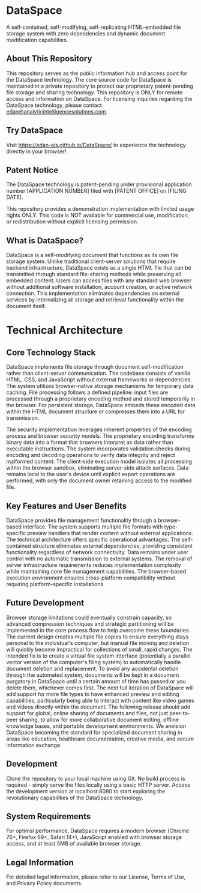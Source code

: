 # DataSpace
A self-contained, self-modifying, self-replicating HTML-embedded file storage system with zero dependencies and dynamic document modification capabilities.

## About This Repository
This repository serves as the public information hub and access point for the DataSpace technology. The core source code for DataSpace is maintained in a private repository to protect our proprietary patent-pending file storage and sharing technology. This repository is ONLY for remote access and information on DataSpace. For licensing inquiries regarding the DataSpace technology, please contact edan@analyticintelligencesolutions.com.

## Try DataSpace
Visit https://edan-ais.github.io/DataSpace/ to experience the technology directly in your browser!

## Patent Notice
The DataSpace technology is patent-pending under provisional application number [APPLICATION NUMBER] filed with [PATENT OFFICE] on [FILING DATE].

This repository provides a demonstration implementation with limited usage rights ONLY. This code is NOT available for commercial use, modification, or redistribution without explicit licensing permission.

## What is DataSpace?
DataSpace is a self-modifying document that functions as its own file storage system. Unlike traditional client-server solutions that require backend infrastructure, DataSpace exists as a single HTML file that can be transmitted through standard file-sharing methods while preserving all embedded content. Users can access files with any standard web browser without additional software installation, account creation, or active network connection. This implementation eliminates dependencies on external services by internalizing all storage and retrieval functionality within the document itself.

# Technical Architecture
## Core Technology Stack
DataSpace implements file storage through document self-modification rather than client-server communication. The codebase consists of vanilla HTML, CSS, and JavaScript without external frameworks or dependencies. The system utilizes browser-native storage mechanisms for temporary data caching. File processing follows a defined pipeline: input files are processed through a proprietary encoding method and stored temporarily in the browser. For persistent storage, DataSpace embeds these encoded data within the HTML document structure or compresses them into a URL for transmission.

The security implementation leverages inherent properties of the encoding process and browser security models. The proprietary encoding transforms binary data into a format that browsers interpret as data rather than executable instructions. The system incorporates validation checks during encoding and decoding operations to verify data integrity and reject malformed content. The client-side execution model isolates all processing within the browser sandbox, eliminating server-side attack surfaces. Data remains local to the user's device until explicit export operations are performed, with only the document owner retaining access to the modified file.

## Key Features and User Benefits
DataSpace provides file management functionality through a browser-based interface. The system supports multiple file formats with type-specific preview handlers that render content without external applications. The technical architecture offers specific operational advantages. The self-contained structure eliminates external dependencies, providing consistent functionality regardless of network connectivity. Data remains under user control with no automatic transmission to external systems. The removal of server infrastructure requirements reduces implementation complexity while maintaining core file management capabilities. The browser-based execution environment ensures cross-platform compatibility without requiring platform-specific installations.

## Future Development
Browser storage limitations could eventually constrain capacity, so advanced compression techniques and strategic partitioning will be implemented in the core process flow to help overcome these boundaries. The current design creates multiple file copies to ensure everything stays personal to the individual's computer, but manual file moving and deletion will quickly become impractical for collections of small, rapid changes. The intended fix is to create a virtual file system interface (potentially a parallel vector version of the computer's filing system) to automatically handle document deletion and replacement. To avoid any accidental deletion through the automated system, documents will be kept in a document purgatory in DataSpace until a certain amount of time has passed or you delete them, whichever comes first. The next full iteration of DataSpace will add support for more file types to have enhanced preview and editing capabilities, particularly being able to interact with content like video games and videos directly within the document. The following release should add support for global, online sharing of documents and files, not just peer-to-peer sharing, to allow for more collaborative document editing, offline knowledge bases, and portable development environments. We envision DataSpace becoming the standard for specialized document sharing in areas like education, healthcare documentation, creative media, and secure information exchange.

## Development
Clone the repository to your local machine using Git. No build process is required - simply serve the files locally using a basic HTTP server. Access the development version at localhost:8080 to start exploring the revolutionary capabilities of the DataSpace technology.

## System Requirements
For optimal performance, DataSpace requires a modern browser (Chrome 76+, Firefox 69+, Safari 14+), JavaScript enabled with browser storage access, and at least 5MB of available browser storage.

## Legal Information
For detailed legal information, please refer to our License, Terms of Use, and Privacy Policy documents.
